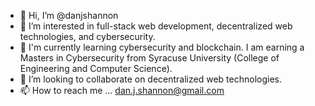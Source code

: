 - 👋 Hi, I’m @danjshannon
- 👀 I’m interested in full-stack web development, decentralized web technologies, and cybersecurity.
- 🌱 I'm currently learning cybersecurity and blockchain. I am earning a Masters in Cybersecurity from Syracuse University (College of Engineering and Computer Science).
- 💞️ I’m looking to collaborate on decentralized web technologies.
- 📫 How to reach me ... dan.j.shannon@gmail.com

<!---
danjshannon/danjshannon is a ✨ special ✨ repository because its `README.md` (this file) appears on your GitHub profile.
You can click the Preview link to take a look at your changes.
--->
